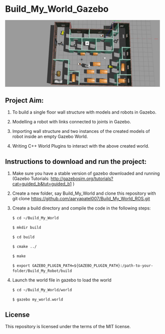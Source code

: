 # Build_My_World_Gazebo

<img src="img/my_world.png" >

## Project Aim:

1. To build a single floor wall structure with models and robots in Gazebo.

2. Modelling a robot with links connected to joints in Gazebo.

3. Importing wall structure and two instances of the created models of robot inside an empty Gazebo World.

4. Writing C++ World Plugins to interact with the above created world.

## Instructions to download and run the project:

1. Make sure you have a stable version of gazebo downloaded and running (Gazebo Tutorials: http://gazebosim.org/tutorials?cat=guided_b&tut=guided_b1 )

2. Create a new folder, say Build_My_World and clone this repository with git clone https://github.com/aaryapatel007/Build_My_World_ROS.git

3. Create a build directory and compile the code in the following steps:

   `$ cd ~/Build_My_World`

   `$ mkdir build`

   `$ cd build`

   `$ cmake ../`

   `$ make`

   `$ export GAZEBO_PLUGIN_PATH=${GAZEBO_PLUGIN_PATH}:/path-to-your-folder/Build_My_Robot/build`

4. Launch the world file in gazebo to load the world

   `$ cd ~/Build_My_World/world`

   `$ gazebo my_world.world`
   
## License

This repository is licensed under the terms of the MIT license.
